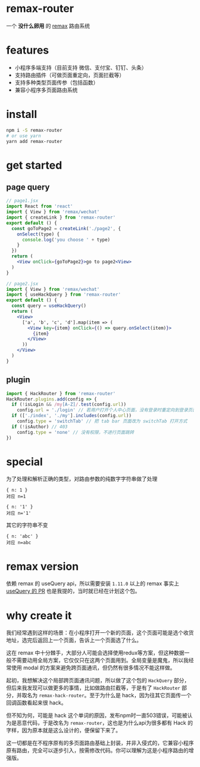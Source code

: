 # remax-router
一个 **没什么卵用** 的 [remax](https://github.com/remaxjs/remax) 路由系统

# features
* 小程序多端支持（目前支持 微信、支付宝、钉钉、头条）
* 支持路由插件（可做页面重定向，页面拦截等）
* 支持多种类型页面传参（包括函数）
* 兼容小程序多页面路由系统

# install
```bash
npm i -S remax-router
# or use yarn
yarn add remax-router
```

# get started
## page query
```jsx
// page1.jsx
import React from 'react'
import { View } from 'remax/wechat'
import { createLink } from 'remax-router'
export default () {
  const goToPage2 = createLink('./page2', {
    onSelect(type) {
      console.log('you choose ' + type)
    }
  })
  return (
    <View onClick={goToPage2}>go to page2<View>
  )
}
```
```jsx
// page2.jsx
import { View } from 'remax/wechat'
import { useHackQuery } from 'remax-router'
export default () {
  const query = useHackQuery()
  return (
    <View>
      ['a', 'b', 'c', 'd'].map(item => (
        <View key={item} onClick={() => query.onSelect(item)}>
          {item}
        </View>
      ))
    </View>
  )
}
```

## plugin
```js
import { HackRouter } from 'remax-router'
HackRouter.plugins.add(config => {
  if (!isLogin && /my[A-Z]/.test(config.url))
    config.url = './login' // 若用户打开个人中心页面，没有登录时重定向到登录页面
  if (['./index', './my'].includes(config.url))
    config.type = 'switchTab' // 把 tab bar 页面改为 switchTab 打开方式
  if (!isAuthor) // 403
    config.type = 'none' // 没有权限，不进行页面跳转
})
```

# special
为了处理和解析正确的类型，对路由参数的纯数字字符串做了处理
```
{ n: 1 }
对应 n=1

{ n: '1' }
对应 n='1'
```
其它的字符串不变
```
{ n: 'abc' }
对应 n=abc
```

# remax version
依赖 remax 的 useQuery api，所以需要安装 `1.11.0` 以上的 remax
事实上 [useQuery 的 PR](https://github.com/remaxjs/remax/pull/558) 也是我提的，当时就已经在计划这个包。

# why create it
我们经常遇到这样的场景：在小程序打开一个新的页面，这个页面可能是选个收货地址，选完后返回上一个页面，告诉上一个页面选了什么。

这在 remax 中十分棘手，大部分人可能会选择使用redux等方案，但这种数据一般不需要动用全局方案，它仅仅只在这两个页面用到。全局变量是魔鬼，所以我经常使用 modal 的方案来避免跨页面通讯，但仍然有很多情况不能这样做。

起初，我想解决这个局部跨页面通讯问题，所以做了这个包的 `HackQuery` 部分，但后来我发现可以做更多的事情，比如做路由拦截等，于是有了 `HackRouter` 部分，并取名为 `remax-hack-router`。至于为什么是 hack，因为往其它页面传一个回调函数看起来很 hack。

但不知为何，可能是 hack 这个单词的原因，发布npm时一直503错误，可能被认为是恶意代码，于是改名为 `remax-router`，这也是为什么api为很多都有 Hack 的字样，因为原本就是这么设计的，便保留下来了。

这一切都是在不程序原有的多页面路由基础上封装，并非入侵式的，它兼容小程序原有路由，完全可以逐步引入，按需修改代码。你可以理解为这是小程序路由的增强版。

